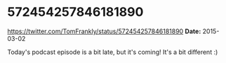 # 572454257846181890
https://twitter.com/TomFrankly/status/572454257846181890
**Date:** 2015-03-02

Today's podcast episode is a bit late, but it's coming! It's a bit different :)
